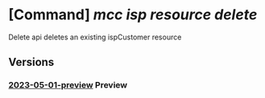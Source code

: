 # [Command] _mcc isp resource delete_

Delete api deletes an existing ispCustomer resource

## Versions

### [2023-05-01-preview](/Resources/mgmt-plane/L3N1YnNjcmlwdGlvbnMve30vcmVzb3VyY2Vncm91cHMve30vcHJvdmlkZXJzL21pY3Jvc29mdC5jb25uZWN0ZWRjYWNoZS9pc3BjdXN0b21lcnMve30=/2023-05-01-preview.xml) **Preview**

<!-- mgmt-plane /subscriptions/{}/resourcegroups/{}/providers/microsoft.connectedcache/ispcustomers/{} 2023-05-01-preview -->
